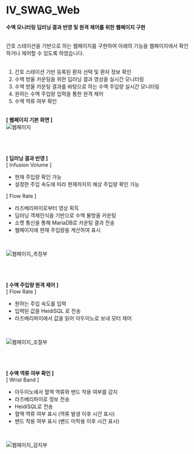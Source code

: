 # IV_SWAG_Web
**수액 모니터링 딥러닝 결과 반영 및 원격 제어를 위한 웹페이지 구현**  
<br/>

간호 스테이션을 기반으로 하는 웹페이지를 구현하여 아래의 기능을 웹페이지에서 확인하거나 제어할 수 있도록 하였습니다.
<br/><br/>
  
1. 간호 스테이션 기반 등록된 환자 선택 및 환자 정보 확인
2. 수액 방울 카운팅을 위한 딥러닝 결과 영상을 실시간 모니터링
3. 수액 방울 카운팅 결과를 바탕으로 하는 수액 주입량 실시간 모니터링
4. 원하는 수액 주입량 입력을 통한 원격 제어
5. 수액 역류 여부 확인
<br/><br/>
  
**[ 웹페이지 기본 화면 ]**
<br/>
![웹페이지](https://github.com/younji524/IV_SWAG_Web/assets/76142194/0588719f-2331-44b8-b761-fa7e13c04582) <br/>

<br/><br/><br/>
**[ 딥러닝 결과 반영 ]**
<br/>
[ Infusion Volume ]

- 현재 주입량 확인 가능
- 설정한 주입 속도에 따라 현재까지의 예상 주입량 확인 가능

[ Flow Rate ]

- 라즈베리파이로부터 영상 획득
- 딥러닝 객체인식을 기반으로 수액 물방울 카운팅
- 소켓 통신을 통해 MariaDB로 카운팅 결과 전송
-  웹페이지에 현재 주입량을 계산하여 표시

<br/>

![웹페이지_측정부](https://github.com/younji524/IV_SWAG_Web/assets/76142194/75c27cd2-f910-4c33-ab41-640039cd234d)

<br/><br/><br/>
**[ 수액 주입량 원격 제어 ]**
<br/>
[ Flow Rate ] 

- 원하는 주입 속도를 입력
- 입력된 값을 HeidiSQL 로 전송
- 라즈베리파이에서 값을 읽어 아두이노로 보내 모터 제어
<br/>

![웹페이지_조절부](https://github.com/younji524/IV_SWAG_Web/assets/76142194/9110ab57-2079-42e9-bf9a-a70a8809465c)

<br/><br/><br/>
**[ 수액 역류 여부 확인 ]**
<br/>
[ Wrist Band ] 

- 아두이노에서 혈액 역류와 밴드 착용 여부를 감지
- 라즈베리파이로 정보 전송
- HeidiSQL로 전송
- 혈액 역류 여부 표시 (역류 발생 이후 시간 표시)
- 밴드 착용 여부 표시 (밴드 미착용 이후 시간 표시)
<br/>

![웹페이지_감지부](https://github.com/younji524/IV_SWAG_Web/assets/76142194/b8659561-6fe5-462c-b9dc-87ac8e90002b)

